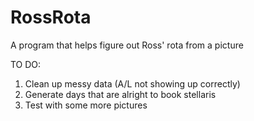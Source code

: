 # RossRota
A program that helps figure out Ross' rota from a picture


TO DO:
1) Clean up messy data (A/L not showing up correctly)
2) Generate days that are alright to book stellaris
3) Test with some more pictures
